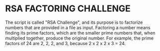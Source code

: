 # RSA FACTORING CHALLENGE

The script is called "RSA Challenge",
 and its purpose is to factorize numbers that are provided in a file as input.
 Factoring a number means finding its prime factors, which are the smaller prime numbers
 that, when multiplied together, produce the original number.
 For example, the prime factors of 24 are 2, 2, 2, and 3, because 2 x 2 x 2 x 3 = 24.
